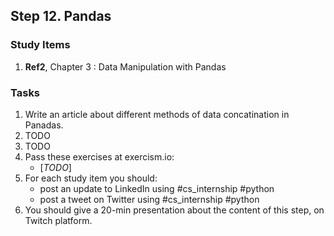 ## Step 12. Pandas

### Study Items
  1. **Ref2**, Chapter 3 : Data Manipulation with Pandas

### Tasks

 1. Write an article about different methods of data concatination in Panadas.
 2. TODO
 3. TODO
 4. Pass these exercises at exercism.io:
    - [*TODO*]
 5. For each study item you should:  
     - post an update to LinkedIn using #cs_internship #python  
     - post a tweet on Twitter using #cs_internship #python
 6. You should give a 20-min presentation about the content of this step, on Twitch platform.
